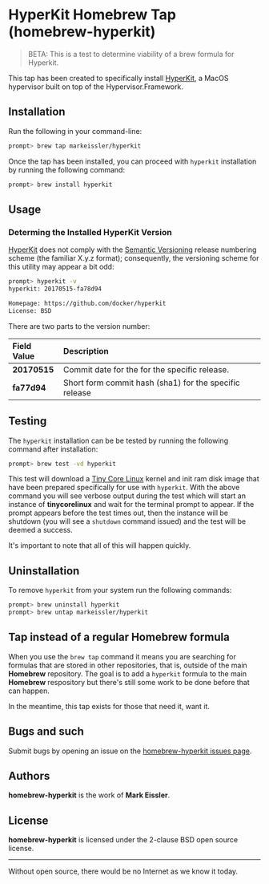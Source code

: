 # HyperKit Homebrew Tap (homebrew-hyperkit)

>BETA: This is a test to determine viability of a brew formula for Hyperkit.

This tap has been created to specifically install [HyperKit](https://github.com/moby/hyperkit), a MacOS hypervisor built
on top of the Hypervisor.Framework.

## Installation

Run the following in your command-line:

```sh
prompt> brew tap markeissler/hyperkit
```

Once the tap has been installed, you can proceed with `hyperkit` installation by running the following command:

```sh
prompt> brew install hyperkit
```

## Usage

### Determing the Installed HyperKit Version

[HyperKit](https://github.com/moby/hyperkit) does not comply with the [Semantic Versioning](http://semver.org/) release
numbering scheme (the familiar X.y.z format); consequently, the versioning scheme for this utility may appear a bit odd:

```sh
prompt> hyperkit -v
hyperkit: 20170515-fa78d94

Homepage: https://github.com/docker/hyperkit
License: BSD
```

There are two parts to the version number:

| Field Value | Description                                            |
|:------------|:-------------------------------------------------------|
|__20170515__ | Commit date for the for the specific release.          |
|__fa77d94__  | Short form commit hash (sha1) for the specific release |

## Testing

The `hyperkit` installation can be be tested by running the following command after installation:

```sh
prompt> brew test -vd hyperkit
```

This test will download a [Tiny Core Linux](http://www.tinycorelinux.net/) kernel and init ram disk image that have
been prepared specifically for use with `hyperkit`. With the above command you will see verbose output during the test
which will start an instance of __tinycorelinux__ and wait for the terminal prompt to appear. If the prompt appears
before the test times out, then the instance will be shutdown (you will see a `shutdown` command issued) and the test
will be deemed a success.

It's important to note that all of this will happen quickly.

## Uninstallation

To remove `hyperkit` from your system run the following commands:

```sh
prompt> brew uninstall hyperkit
prompt> brew untap markeissler/hyperkit
```

## Tap instead of a regular Homebrew formula

When you use the `brew tap` command it means you are searching for formulas that are stored in other repositories, that
is, outside of the main __Homebrew__ repository. The goal is to add a `hyperkit` formula to the main __Homebrew__
respository but there's still some work to be done before that can happen.

In the meantime, this tap exists for those that need it, want it.

## Bugs and such

Submit bugs by opening an issue on the [homebrew-hyperkit issues page](https://github.com/markeissler/homebrew-hyperkit/issues).

## Authors

__homebrew-hyperkit__ is the work of __Mark Eissler__.

## License

__homebrew-hyperkit__ is licensed under the 2-clause BSD open source license.

---
Without open source, there would be no Internet as we know it today.
